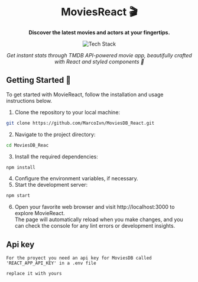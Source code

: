 <h1 align="center">MoviesReact 🎬</h1>
<p align="center">
  <b>Discover the latest movies and actors at your fingertips.</b>
</p>
<p align="center">
  <img src="https://img.shields.io/badge/Tech%20Stack-React%20%7C%20Styled_Components%20%7C%20TMDB_API%20%7C%20TypeScript%20%7C%20JavaScript-0288d1.svg" alt="Tech Stack" />
</p>
<p align="center">
  <i>Get instant stats through TMDB API-powered movie app, beautifully crafted with React and styled components 💅</i>
</p>



## Getting Started 🚀

To get started with MovieReact, follow the installation and usage instructions below.

1. Clone the repository to your local machine:

```bash
git clone https://github.com/MarcoIvn/MoviesDB_React.git
```

2. Navigate to the project directory:

```bash
cd MoviesDB_Reac
```

3. Install the required dependencies:

```bash
npm install
```

4. Configure the environment variables, if necessary.
5. Start the development server:

```bash
npm start
```

6. Open your favorite web browser and visit http://localhost:3000 to explore MovieReact.\
   The page will automatically reload when you make changes, and you can check the console for any lint errors or development insights.

 
## Api key 
    For the proyect you need an api key for MoviesDB called 'REACT_APP_API_KEY' in a .env file

    replace it with yours
